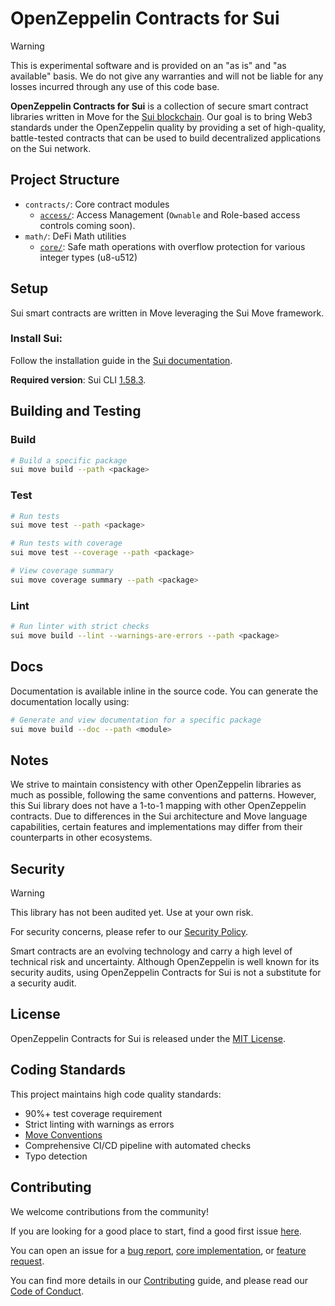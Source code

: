 # OpenZeppelin Contracts for Sui

> [!Warning]
> This is experimental software and is provided on an "as is" and "as available"
> basis. We do not give any warranties and will not be liable for any losses
> incurred through any use of this code base.

**OpenZeppelin Contracts for Sui** is a collection of secure smart contract
libraries written in Move for the [Sui blockchain](https://sui.io/). Our goal is to bring Web3
standards under the OpenZeppelin quality by providing a set of high-quality,
battle-tested contracts that can be used to build decentralized applications
on the Sui network.

## Project Structure

- `contracts/`: Core contract modules
  - [`access/`](./contracts/access/): Access Management (`Ownable` and Role-based access controls coming soon).
- `math/`: DeFi Math utilities
  - [`core/`](./math/core/): Safe math operations with overflow protection for various integer types (u8-u512)

## Setup

Sui smart contracts are written in Move leveraging the Sui Move framework.

### Install Sui:

Follow the installation guide in the [Sui documentation](https://docs.sui.io/guides/developer/getting-started/sui-install).

**Required version**: Sui CLI [1.58.3](https://github.com/MystenLabs/sui/releases/tag/mainnet-v1.58.3).

## Building and Testing

### Build

```bash
# Build a specific package
sui move build --path <package>
```

### Test

```bash
# Run tests
sui move test --path <package>

# Run tests with coverage
sui move test --coverage --path <package>

# View coverage summary
sui move coverage summary --path <package>
```

### Lint

```bash
# Run linter with strict checks
sui move build --lint --warnings-are-errors --path <package>
```

## Docs

Documentation is available inline in the source code. You can generate the documentation locally using:

```bash
# Generate and view documentation for a specific package
sui move build --doc --path <module>
```

## Notes

We strive to maintain consistency with other OpenZeppelin libraries as much as
possible, following the same conventions and patterns. However, this Sui library
does not have a 1-to-1 mapping with other OpenZeppelin contracts. Due to
differences in the Sui architecture and Move language capabilities, certain
features and implementations may differ from their counterparts in other
ecosystems.

## Security

> [!Warning]
> This library has not been audited yet. Use at your own risk.

For security concerns, please refer to our [Security Policy](./SECURITY.md).

Smart contracts are an evolving technology and carry a high level of technical
risk and uncertainty. Although OpenZeppelin is well known for its security
audits, using OpenZeppelin Contracts for Sui is not a substitute for a security
audit.

## License

OpenZeppelin Contracts for Sui is released under the [MIT License](./LICENSE).

## Coding Standards

This project maintains high code quality standards:

- 90%+ test coverage requirement
- Strict linting with warnings as errors
- [Move Conventions](https://docs.sui.io/concepts/sui-move-concepts/conventions)
- Comprehensive CI/CD pipeline with automated checks
- Typo detection

## Contributing

We welcome contributions from the community!

If you are looking for a good place to start, find a good first issue [here](https://github.com/OpenZeppelin/contracts-sui/issues?q=is%3Aissue%20state%3Aopen%20label%3A%22good%20first%20issue%22).

You can open an issue for a [bug report](https://github.com/OpenZeppelin/contracts-sui/issues/new?template=bug_report.yml), [core implementation](https://github.com/OpenZeppelin/contracts-sui/issues/new?template=core_implementation.yml), or [feature request](https://github.com/OpenZeppelin/contracts-sui/issues/new?template=feature_request.yml).

You can find more details in our [Contributing](./CONTRIBUTING.md) guide, and please read our [Code of Conduct](./CODE_OF_CONDUCT.md).
